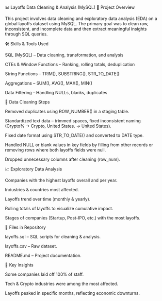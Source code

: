 📊 Layoffs Data Cleaning & Analysis (MySQL)
📌 Project Overview

This project involves data cleaning and exploratory data analysis (EDA) on a global layoffs dataset using MySQL.
The primary goal was to clean raw, inconsistent, and incomplete data and then extract meaningful insights through SQL queries.

🛠 Skills & Tools Used

SQL (MySQL) – Data cleaning, transformation, and analysis

CTEs & Window Functions – Ranking, rolling totals, deduplication

String Functions – TRIM(), SUBSTRING(), STR_TO_DATE()

Aggregations – SUM(), AVG(), MAX(), MIN()

Data Filtering – Handling NULLs, blanks, duplicates

🔹 Data Cleaning Steps

Removed duplicates using ROW_NUMBER() in a staging table.

Standardized text data – trimmed spaces, fixed inconsistent naming (Crypto% → Crypto, United States. → United States).

Fixed date format using STR_TO_DATE() and converted to DATE type.

Handled NULL or blank values in key fields by filling from other records or removing rows where both layoffs fields were null.

Dropped unnecessary columns after cleaning (row_num).

📈 Exploratory Data Analysis

Companies with the highest layoffs overall and per year.

Industries & countries most affected.

Layoffs trend over time (monthly & yearly).

Rolling totals of layoffs to visualize cumulative impact.

Stages of companies (Startup, Post-IPO, etc.) with the most layoffs.

📂 Files in Repository

layoffs.sql – SQL scripts for cleaning & analysis.

layoffs.csv – Raw dataset.

README.md – Project documentation.

🚀 Key Insights

Some companies laid off 100% of staff.

Tech & Crypto industries were among the most affected.

Layoffs peaked in specific months, reflecting economic downturns.
